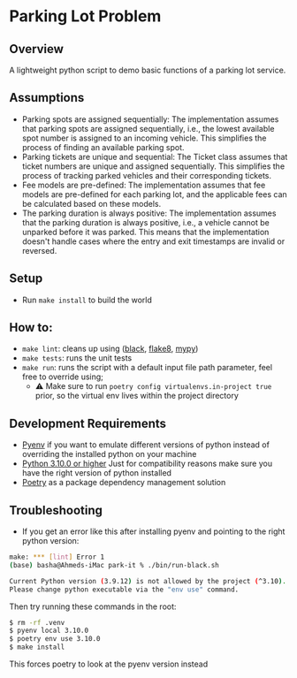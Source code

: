Parking Lot Problem
===================

Overview
--------
A lightweight python script to demo basic functions of a parking lot service.

Assumptions
-----------

* Parking spots are assigned sequentially: The implementation assumes that parking spots are assigned sequentially, 
i.e., the lowest available spot number is assigned to an incoming vehicle. This simplifies the process of finding 
an available parking spot.
* Parking tickets are unique and sequential: The Ticket class assumes that ticket numbers are unique and assigned 
sequentially. This simplifies the process of tracking parked vehicles and their corresponding tickets.
* Fee models are pre-defined: The implementation assumes that fee models are pre-defined for each parking lot, 
and the applicable fees can be calculated based on these models.
* The parking duration is always positive: The implementation assumes that the parking duration is always positive, 
i.e., a vehicle cannot be unparked before it was parked. This means that the implementation doesn't handle cases where 
the entry and exit timestamps are invalid or reversed.

Setup
-----
* Run `make install` to build the world

How to:
-------
* `make lint`: cleans up using ([black](https://pypi.org/project/black/), [flake8](https://pypi.org/project/flake8/), [mypy](https://pypi.org/project/mypy/))
* `make tests`: runs the unit tests
* `make run`: runs the script with a default input file path parameter, feel free to override using;
  - :warning: Make sure to run `poetry config virtualenvs.in-project true` prior, so the virtual env lives within the project directory

Development Requirements
------------------------

* [Pyenv](https://github.com/pyenv/pyenv) if you want to emulate different versions of python instead of overriding the installed python on your machine
* [Python 3.10.0 or higher](https://www.python.org/downloads/release/python-3100/) Just for compatibility reasons make sure you have the right version of python installed
* [Poetry](https://python-poetry.org/) as a package dependency management solution

Troubleshooting
---------------

* If you get an error like this after installing pyenv and pointing to the right python version:
```bash
make: *** [lint] Error 1
(base) basha@Ahmeds-iMac park-it % ./bin/run-black.sh

Current Python version (3.9.12) is not allowed by the project (^3.10).
Please change python executable via the "env use" command.
```
Then try running these commands in the root:
```bash
$ rm -rf .venv
$ pyenv local 3.10.0
$ poetry env use 3.10.0
$ make install
```
This forces poetry to look at the pyenv version instead